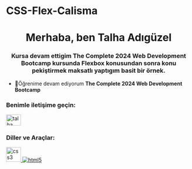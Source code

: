 # CSS-Flex-Calisma
<h1 align="center">Merhaba, ben Talha Adıgüzel</h1>
<h3 align="center">Kursa devam ettigim The Complete 2024 Web Development Bootcamp kursunda Flexbox konusundan sonra konu pekiştirmek maksatlı yaptıgım basit bir örnek.</h3>

- 🌱Öğrenime devam ediyorum **The Complete 2024 Web Development Bootcamp**

<h3 align="left">Benimle iletişime geçin:</h3>
<p align="left">
<a href="https://linkedin. com/in/talha adıgüzel" target = "blank"><img align = "center" src = "https://raw.githubusercontent.com/rahuldkjain/github-profile-readme-generator/master/src/images/icons /Social/linked-in-alt.svg" alt = "talha adıgüzel" height = "30" width = "40" /></a>
</p>

<h3 align = "left"> Diller ve Araçlar:</h3>
<p align = "left"> <a href = "https://www.w3schools.com/css/" target = "_blank" rel = "noreferrer"> <img src = "https://raw .githubusercontent.com/devicons/devicon/master/icons/css3/css3-original-wordmark.svg" alt = "css3" width = "40" height = "40"/> </a> <a href = "https ://www.w3.org/html/" target = "_blank" rel = "noreferrer"> <img src = "https://raw.githubusercontent.com/devicons/devicon/master/icons/html5/html5- orijinal-wordmark.svg" alt = "html5" genişlik = "40" yükseklik = "40"/> </a> </p>
